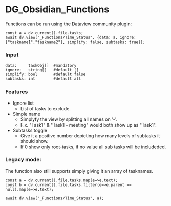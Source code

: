 # DG_Obsidian_Functions


Functions can be run using the Dataview community plugin:
```dataviewjs
const a = dv.current().file.tasks;
await dv.view("_Functions/Time_Status", {data: a, ignore: ["taskname1","taskname2"], simplify: false, subtasks: true});
```

### Input
```
data:     taskObj[]  #mandatory
ignore:   string[]   #default []
simplify: bool       #default false
subtasks: int        #default all
```

### Features
- Ignore list
    - List of tasks to exclude.
- Simple name
    - Simplyfy the view by splitting all names on '-'.
    - F.x. "Task1" & "Task1 - meeting" would both show up as "Task1".
- Subtasks toggle
    - Give it a positive number depicting how many levels of subtasks it should show.
    - If 0 show only root-tasks, if no value all sub tasks will be includeded.


### Legacy mode:
The function also still supports simply giving it an array of tasknames.
```dataviewjs
const a = dv.current().file.tasks.map(e=>e.text);
const b = dv.current().file.tasks.filter(e=>e.parent == null).map(e=>e.text);

await dv.view("_Functions/Time_Status", a);
```
